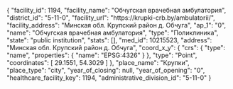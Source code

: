 {
    "facility_id": 1194,
    "facility_name": "Обчугская врачебная амбулатория",
    "district_id": "5-11-0",
    "facility_url": "https:\/\/krupki-crb.by\/ambulatorii\/",
    "facility_address": "Минская обл. Крупский район д. Обчуга",
    "ap_1": "0",
    "name": "Обчугская врачебная амбулатория",
    "type": "Поликлиника",
    "state": "public institution",
    "stats": [],
    "med_id": 10215523,
    "address": "Минская обл. Крупский район д. Обчуга",
    "coord_x_y": {
        "crs": {
            "type": "name",
            "properties": {
                "name": "EPSG:4326"
            }
        },
        "type": "Point",
        "coordinates": [
            29.1551,
            54.3029
        ]
    },
    "place_name": "Крупки",
    "place_type": "city",
    "year_of_closing": null,
    "year_of_opening": "0",
    "healthcare_facility_key": 1194,
    "administrative_division_id": "5-11-0"
}